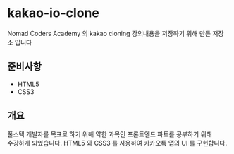 ﻿# kakao-io-clone
Nomad Coders Academy 의 kakao cloning 강의내용을 저장하기 위해 만든 저장소 입니다

## 준비사항
* HTML5
* CSS3

## 개요
풀스택 개발자를 목표로 하기 위해 약한 과목인 프론트엔드 파트를 공부하기 위해  
수강하게 되었습니다.
HTML5 와 CSS3 를 사용하여 카카오톡 앱의 UI 를 구현합니다.